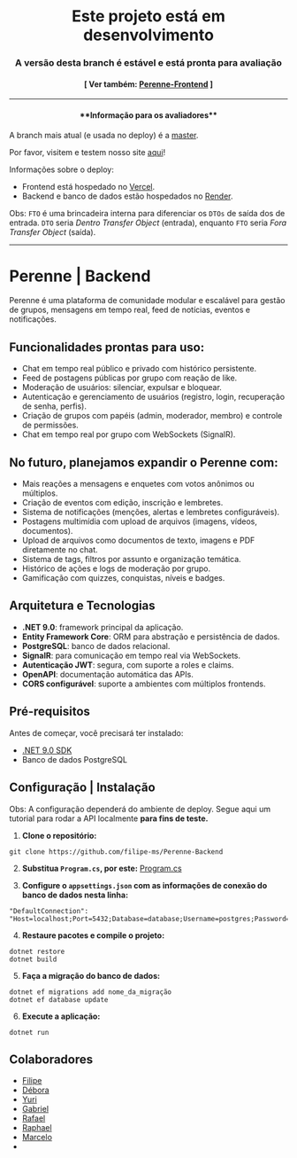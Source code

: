 
<h1 align="center">Este projeto está em desenvolvimento</h1>
<h3 align="center">A versão desta branch é estável e está pronta para avaliação</h3>

<h4 align="center">[ Ver também: <a href="https://github.com/andgabx/Perenne-Frontend">Perenne-Frontend</a> ]</h4>

---
<h4 align="center">**Informação para os avaliadores**</h4>

A branch mais atual (e usada no deploy) é a [master](https://github.com/filipe-ms/Perenne-Backend/tree/master).

Por favor, visitem e testem nosso site [aqui](https://perenne-gray.vercel.app/)!

Informações sobre o deploy:
- Frontend está hospedado no [Vercel](https://vercel.com/).
- Backend e banco de dados estão hospedados no [Render](https://render.com/).

Obs: `FTO` é uma brincadeira interna para diferenciar os `DTOs` de saída dos de entrada. `DTO` seria _Dentro Transfer Object_ (entrada), enquanto `FTO` seria _Fora Transfer Object_ (saída).


---


# Perenne | Backend

Perenne é uma plataforma de comunidade modular e escalável para gestão de grupos, mensagens em tempo real, feed de notícias, eventos e notificações.

## Funcionalidades prontas para uso:

- Chat em tempo real público e privado com histórico persistente.
- Feed de postagens públicas por grupo com reação de like.
- Moderação de usuários: silenciar, expulsar e bloquear.
- Autenticação e gerenciamento de usuários (registro, login, recuperação de senha, perfis).
- Criação de grupos com papéis (admin, moderador, membro) e controle de permissões.
- Chat em tempo real por grupo com WebSockets (SignalR).

## No futuro, planejamos expandir o Perenne com:

- Mais reações a mensagens e enquetes com votos anônimos ou múltiplos.
- Criação de eventos com edição, inscrição e lembretes.
- Sistema de notificações (menções, alertas e lembretes configuráveis).
- Postagens multimídia com upload de arquivos (imagens, vídeos, documentos).
- Upload de arquivos como documentos de texto, imagens e PDF diretamente no chat.
- Sistema de tags, filtros por assunto e organização temática.
- Histórico de ações e logs de moderação por grupo.
- Gamificação com quizzes, conquistas, níveis e badges.

## Arquitetura e Tecnologias

- **.NET 9.0**: framework principal da aplicação.
- **Entity Framework Core**: ORM para abstração e persistência de dados.
- **PostgreSQL**: banco de dados relacional.
- **SignalR**: para comunicação em tempo real via WebSockets.
- **Autenticação JWT**: segura, com suporte a roles e claims.
- **OpenAPI**: documentação automática das APIs.
- **CORS configurável**: suporte a ambientes com múltiplos frontends.

## Pré-requisitos

Antes de começar, você precisará ter instalado:

- [.NET 9.0 SDK](https://dotnet.microsoft.com/download)
- Banco de dados PostgreSQL

## Configuração | Instalação

Obs: A configuração dependerá do ambiente de deploy. Segue aqui um tutorial para rodar a API localmente **para fins de teste.**

1. **Clone o repositório:**
```
git clone https://github.com/filipe-ms/Perenne-Backend
```

2. **Substitua `Program.cs`, por este:**
[Program.cs](https://drive.google.com/drive/folders/1tPw9jQmtIYJhUTZG35Bo3DRWLQ5BzAVm?usp=drive_link)


3. **Configure o `appsettings.json` com as informações de conexão do banco de dados nesta linha:**
```
"DefaultConnection": "Host=localhost;Port=5432;Database=database;Username=postgres;Password=Password1234@"
```

4. **Restaure pacotes e compile o projeto:**
```
dotnet restore
dotnet build
```

5. **Faça a migração do banco de dados:**
```
dotnet ef migrations add nome_da_migração
dotnet ef database update
```

6. **Execute a aplicação:**
```
dotnet run
```

## Colaboradores
- [Filipe](https://github.com/filipe-ms/)
- [Débora](https://github.com/DeboraCASouza/)
- [Yuri](https://github.com/yuricavalcanti06/)
- [Gabriel](https://github.com/andgabx/)
- [Rafael](https://github.com/rafael-zzz/)
- [Raphael](https://github.com/rafatito03/)
- [Marcelo](https://github.com/marceloh090/)
- 